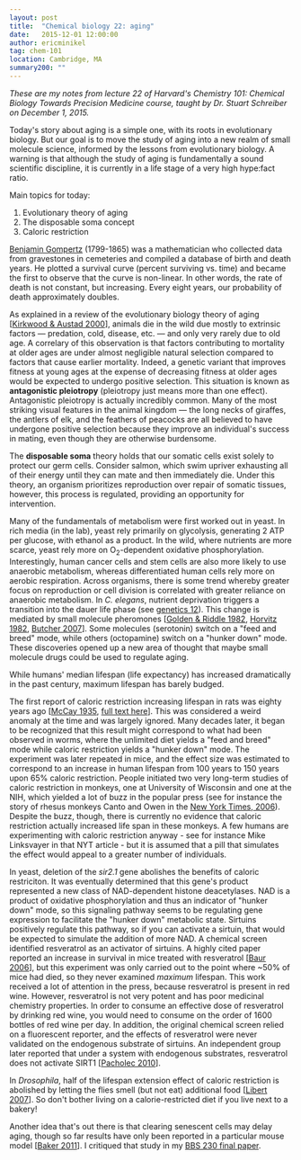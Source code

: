 ```yaml
---
layout: post
title:  "Chemical biology 22: aging"
date:   2015-12-01 12:00:00
author: ericminikel
tag: chem-101
location: Cambridge, MA
summary200: ""
---
```


*These are my notes from lecture 22 of Harvard's Chemistry 101: Chemical Biology Towards Precision Medicine course, taught by Dr. Stuart Schreiber on December 1, 2015.*

Today's story about aging is a simple one, with its roots in evolutionary biology. But our goal is to move the study of aging into a new realm of small molecule science, informed by the lessons from evolutionary biology. A warning is that although the study of aging is fundamentally a sound scientific discipline, it is currently in a life stage of a very high hype:fact ratio.

Main topics for today:

1. Evolutionary theory of aging
2. The disposable soma concept
3. Caloric restriction

[Benjamin Gompertz](https://en.wikipedia.org/wiki/Benjamin_Gompertz) (1799-1865) was a mathematician who collected data from gravestones in cemeteries and compiled a database of birth and death years. He plotted a survival curve (percent surviving vs. time) and became the first to observe that the curve is non-linear. In other words, the rate of death is not constant, but increasing. Every eight years, our probability of death approximately doubles.

As explained in a review of the evolutionary biology theory of aging [[Kirkwood & Austad 2000]], animals die in the wild due mostly to extrinsic factors &mdash; predation, cold, disease, etc. &mdash; and only very rarely due to old age. A correlary of this observation is that factors contributing to mortality at older ages are under almost negligible natural selection compared to factors that cause earlier mortality. Indeed, a genetic variant that improves fitness at young ages at the expense of decreasing fitness at older ages would be expected to undergo positive selection. This situation is known as **antagonistic pleiotropy** (pleiotropy just means more than one effect). Antagonistic pleiotropy is actually incredibly common. Many of the most striking visual features in the animal kingdom &mdash; the long necks of giraffes, the antlers of elk, and the feathers of peacocks are all believed to have undergone positive selection because they improve an individual's success in mating, even though they are otherwise burdensome.

The **disposable soma** theory holds that our somatic cells exist solely to protect our germ cells. Consider salmon, which swim upriver exhausting all of their energy until they can mate and then immediately die. Under this theory, an organism prioritizes reproduction over repair of somatic tissues, however, this process is regulated, providing an opportunity for intervention.

Many of the fundamentals of metabolism were first worked out in yeast. In rich media (in the lab), yeast rely primarily on glycolysis, generating 2 ATP per glucose, with ethanol as a product. In the wild, where nutrients are more scarce, yeast rely more on O<sub>2</sub>-dependent oxidative phosphorylation. Interestingly, human cancer cells and stem cells are also more likely to use anaerobic metabolism, whereas differentiated human cells rely more on aerobic respiration. Across organisms, there is some trend whereby greater focus on reproduction or cell division is correlated with greater reliance on anaerobic metabolism. In *C. elegans*, nutrient deprivation triggers a transition into the dauer life phase (see [genetics 12](/2014/10/15/genetics-12/)). This change is mediated by small molecule pheromones [[Golden & Riddle 1982], [Horvitz 1982], [Butcher 2007]]. Some molecules (serotonin) switch on a "feed and breed" mode, while others (octopamine) switch on a "hunker down" mode. These discoveries opened up a new area of thought that maybe small molecule drugs could be used to regulate aging. 

While humans' median lifespan (life expectancy) has increased dramatically in the past century, maximum lifespan has barely budged.

The first report of caloric restriction increasing lifespan in rats was eighty years ago [[McCay 1935], [full text here](http://www.wealthandhealth.ltd.uk/over100/C.%20M.%20McCAY%201935.pdf)]. This was considered a weird anomaly at the time and was largely ignored. Many decades later, it began to be recognized that this result might correspond to what had been observed in worms, where the unlimited diet yields a "feed and breed" mode while caloric restriction yields a "hunker down" mode. The experiment was later repeated in mice, and the effect size was estimated to correspond to an increase in human lifespan from 100 years to 150 years upon 65% caloric restriction. People initiated two very long-term studies of caloric restriction in monkeys, one at University of Wisconsin and one at the NIH, which yielded a lot of buzz in the popular press (see for instance the story of rhesus monkeys Canto and Owen in the [New York Times, 2006](http://www.nytimes.com/2006/10/31/health/nutrition/31agin.html?pagewanted=all)). Despite the buzz, though, there is currently no evidence that caloric restriction actually increased life span in these monkeys. A few humans are experimenting with caloric restriction anyway - see for instance Mike Linksvayer in that NYT article - but it is assumed that a pill that simulates the effect would appeal to a greater number of individuals.

In yeast, deletion of the *sir2.1* gene abolishes the benefits of caloric restriciton. It was eventually determined that this gene's product represented a new class of NAD-dependent histone deacetylases. NAD is a product of oxidative phosphorylation and thus an indicator of "hunker down" mode, so this signaling pathway seems to be regulating gene expression to facilitate the "hunker down" metabolic state. Sirtuins positively regulate this pathway, so if you can activate a sirtuin, that would be expected to simulate the addition of more NAD. A chemical screen identified resveratrol as an activator of sirtuins. A highly cited paper reported an increase in survival in mice treated with resveratrol [[Baur 2006]], but this experiment was only carried out to the point where ~50% of mice had died, so they never examined *maximum* lifespan. This work received a lot of attention in the press, because resveratrol is present in red wine. However, resveratrol is not very potent and has poor medicinal chemistry properties. In order to consume an effective dose of resveratrol by drinking red wine, you would need to consume on the order of 1600 bottles of red wine per day. In addition, the original chemical screen relied on a fluorescent reporter, and the effects of resveratrol were never validated on the endogenous substrate of sirtuins. An independent group later reported that under a system with endogenous substrates, resveratrol does not activate SIRT1 [[Pacholec 2010]].

In *Drosophila*, half of the lifespan extension effect of caloric restriction is abolished by letting the flies smell (but not eat) additional food [[Libert 2007]]. So don't bother living on a calorie-restricted diet if you live next to a bakery!

Another idea that's out there is that clearing senescent cells may delay aging, though so far results have only been reported in a particular mouse model [[Baker 2011]]. I critiqued that study in my [BBS 230 final paper](/media/2014/12/eric-minikel-bbs-230-final-with-comments.pdf).




[Kirkwood & Austad 2000]: http://www.ncbi.nlm.nih.gov/pubmed/11089980 "Kirkwood TB, Austad SN. Why do we age? Nature. 2000 Nov 9;408(6809):233-8. Review. PubMed PMID: 11089980."

[Schwarz & Springer 2015]: http://dx.doi.org/10.1073/pnas.1517951112 "Human-specific derived alleles of CD33 and other genes protect against postreproductive cognitive decline"

[Golden & Riddle 1982]: http://www.ncbi.nlm.nih.gov/pubmed/6896933 "Golden JW, Riddle DL. A pheromone influences larval development in the nematode Caenorhabditis elegans. Science. 1982 Nov 5;218(4572):578-80. PubMed PMID: 6896933."

[Horvitz 1982]: http://www.ncbi.nlm.nih.gov/pubmed/6805073 "Horvitz HR, Chalfie M, Trent C, Sulston JE, Evans PD. Serotonin and octopamine in the nematode Caenorhabditis elegans. Science. 1982 May 28;216(4549):1012-4. PubMed PMID: 6805073."

[Butcher 2007]: http://www.ncbi.nlm.nih.gov/pubmed/17558398 "Butcher RA, Fujita M, Schroeder FC, Clardy J. Small-molecule pheromones that control dauer development in Caenorhabditis elegans. Nat Chem Biol. 2007 Jul;3(7):420-2. Epub 2007 Jun 10. PubMed PMID: 17558398."

[McCay 1935]: http://www.ncbi.nlm.nih.gov/pubmed/2520283 "McCay CM, Crowell MF, Maynard LA. The effect of retarded growth upon the length of life span and upon the ultimate body size. 1935. Nutrition. 1989 May-Jun;5(3):155-71; discussion 172. PubMed PMID: 2520283."

[Baur 2006]: http://www.ncbi.nlm.nih.gov/pubmed/17086191 "Baur JA, Pearson KJ, Price NL, Jamieson HA, Lerin C, Kalra A, Prabhu VV, Allard JS, Lopez-Lluch G, Lewis K, Pistell PJ, Poosala S, Becker KG, Boss O, Gwinn D, Wang M, Ramaswamy S, Fishbein KW, Spencer RG, Lakatta EG, Le Couteur D,  Shaw RJ, Navas P, Puigserver P, Ingram DK, de Cabo R, Sinclair DA. Resveratrol improves health and survival of mice on a high-calorie diet. Nature. 2006 Nov 16;444(7117):337-42. Epub 2006 Nov 1. PubMed PMID: 17086191."

[Pacholec 2010]: http://www.ncbi.nlm.nih.gov/pubmed/20061378 "Pacholec M, Bleasdale JE, Chrunyk B, Cunningham D, Flynn D, Garofalo RS, Griffith D, Griffor M, Loulakis P, Pabst B, Qiu X, Stockman B, Thanabal V, Varghese A, Ward J, Withka J, Ahn K. SRT1720, SRT2183, SRT1460, and resveratrol are not direct activators of SIRT1. J Biol Chem. 2010 Mar 12;285(11):8340-51. doi: 10.1074/jbc.M109.088682. Epub 2010 Jan 8. PubMed PMID: 20061378; PubMed Central PMCID: PMC2832984."

[Libert 2007]: http://www.ncbi.nlm.nih.gov/pubmed/17272684 "Libert S, Zwiener J, Chu X, Vanvoorhies W, Roman G, Pletcher SD. Regulation of Drosophila life span by olfaction and food-derived odors. Science. 2007 Feb 23;315(5815):1133-7. Epub 2007 Feb 1. PubMed PMID: 17272684."

[Baker 2011]: http://www.ncbi.nlm.nih.gov/pubmed/22048312/ "Baker DJ, Wijshake T, Tchkonia T, LeBrasseur NK, Childs BG, van de Sluis B, Kirkland JL, van Deursen JM. Clearance of p16Ink4a-positive senescent cells delays ageing-associated disorders. Nature. 2011 Nov 2;479(7372):232-6. doi: 10.1038/nature10600. PubMed PMID: 22048312; PubMed Central PMCID: PMC3468323."


